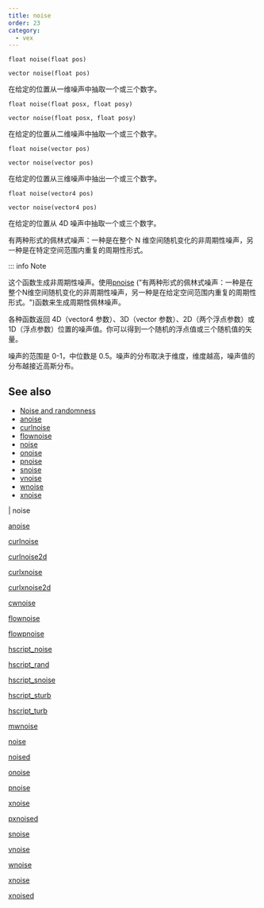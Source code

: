 ```yaml
---
title: noise
order: 23
category:
  - vex
---
```


`float noise(float pos)`

`vector noise(float pos)`

在给定的位置从一维噪声中抽取一个或三个数字。

`float noise(float posx, float posy)`

`vector noise(float posx, float posy)`

在给定的位置从二维噪声中抽取一个或三个数字。

`float noise(vector pos)`

`vector noise(vector pos)`

在给定的位置从三维噪声中抽出一个或三个数字。

`float noise(vector4 pos)`

`vector noise(vector4 pos)`

在给定的位置从 4D 噪声中抽取一个或三个数字。

有两种形式的佩林式噪声：一种是在整个 N 维空间随机变化的非周期性噪声，另一种是在特定空间范围内重复的周期性形式。

::: info Note

这个函数生成非周期性噪声。使用[pnoise](pnoise.html) ("有两种形式的佩林式噪声：一种是在整个N维空间随机变化的非周期性噪声，另一种是在给定空间范围内重复的周期性形式。")函数来生成周期性佩林噪声。

各种函数返回 4D（vector4 参数）、3D（vector 参数）、2D（两个浮点参数）或 1D（浮点参数）位置的噪声值。你可以得到一个随机的浮点值或三个随机值的矢量。

噪声的范围是 0-1，中位数是 0.5。噪声的分布取决于维度，维度越高，噪声值的分布越接近高斯分布。

## See also

- [Noise and randomness](../random.html)
- [anoise](anoise.html)
- [curlnoise](curlnoise.html)
- [flownoise](flownoise.html)
- [noise](noise.html)
- [onoise](onoise.html)
- [pnoise](pnoise.html)
- [snoise](snoise.html)
- [vnoise](vnoise.html)
- [wnoise](wnoise.html)
- [xnoise](xnoise.html)

|
noise

[anoise](anoise.html)

[curlnoise](curlnoise.html)

[curlnoise2d](curlnoise2d.html)

[curlxnoise](curlxnoise.html)

[curlxnoise2d](curlxnoise2d.html)

[cwnoise](cwnoise.html)

[flownoise](flownoise.html)

[flowpnoise](flowpnoise.html)

[hscript_noise](hscript_noise.html)

[hscript_rand](hscript_rand.html)

[hscript_snoise](hscript_snoise.html)

[hscript_sturb](hscript_sturb.html)

[hscript_turb](hscript_turb.html)

[mwnoise](mwnoise.html)

[noise](noise.html)

[noised](noised.html)

[onoise](onoise.html)

[pnoise](pnoise.html)

[xnoise](pxnoise.html)

[pxnoised](pxnoised.html)

[snoise](snoise.html)

[vnoise](vnoise.html)

[wnoise](wnoise.html)

[xnoise](xnoise.html)

[xnoised](xnoised.html)
